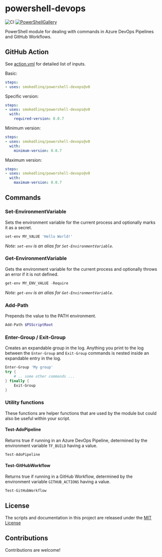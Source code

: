 # powershell-devops

![CI](https://github.com/smokedlinq/powershell-devops/workflows/ci/badge.svg)
[![PowerShellGallery](https://img.shields.io/powershellgallery/dt/powershell-devops.svg)](https://www.powershellgallery.com/packages/powershell-devops)

PowerShell module for dealing with commands in Azure DevOps Pipelines and GitHub Workflows.

## GitHub Action

See [action.yml](action.yml) for detailed list of inputs.

Basic:

```yml
steps:
- uses: smokedlinq/powershell-devops@v0
```

Specific version:

```yml
steps:
- uses: smokedlinq/powershell-devops@v0
  with:
    required-version: 0.0.7
```

Minimum version:

```yml
steps:
- uses: smokedlinq/powershell-devops@v0
  with:
    minimum-version: 0.0.7
```

Maximum version:

```yml
steps:
- uses: smokedlinq/powershell-devops@v0
  with:
    maximum-version: 0.0.7
```

## Commands

### Set-EnvironmentVariable

Sets the environment variable for the current process and optionally marks it as a secret.

```powershell
set-env MY_VALUE 'Hello World!'
```

*Note: `set-env` is an alias for `Set-EnvironmentVariable`.*

### Get-EnvironmentVariable

Gets the environment variable for the current process and optionally throws an error if it is not defined.

```powershell
get-env MY_ENV_VALUE -Require
```

*Note: `get-env` is an alias for `Get-EnvironmentVariable`.*

### Add-Path

Prepends the value to the PATH environment.

```powershell
Add-Path $PSScriptRoot
```

### Enter-Group / Exit-Group

Creates an expandable group in the log. Anything you print to the log between the `Enter-Group` and `Exit-Group` commands is nested inside an expandable entry in the log.

```powershell
Enter-Group 'My group'
try {
    # .. some other commands ...
} finally {
    Exit-Group
}
```

### Utility functions

These functions are helper functions that are used by the module but could also be useful within your script.

#### Test-AdoPipeline

Returns true if running in an Azure DevOps Pipeline, determined by the environment variable `TF_BUILD` having a value.

```powershell
Test-AdoPipeline
```

#### Test-GitHubWorkflow

Returns true if running in a GitHub Workflow, determined by the environment variable `GITHUB_ACTIONS` having a value.

```powershell
Test-GitHubWorkflow
```

## License

The scripts and documentation in this project are released under the [MIT License](LICENSE)

## Contributions

Contributions are welcome!
